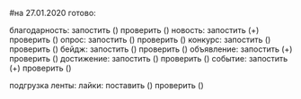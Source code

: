 #на 27.01.2020 готово:

благодарность: запостить () проверить ()
новость: запостить (+) проверить ()
опрос: запостить () проверить ()
конкурс: запостить () проверить ()
бейдж: запостить () проверить ()
объявление: запостить (+) проверить ()
достижение: запостить () проверить ()
событие: запостить (+) проверить ()

подгрузка ленты:
лайки: поставить () проверить ()
